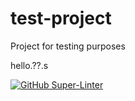 # test-project
Project for testing purposes

hello.??.s

[![GitHub Super-Linter](https://github.com/JakubSzuber/test-project/workflows/Lint%20Code%20Base/badge.svg)](https://github.com/marketplace/actions/super-linter)
